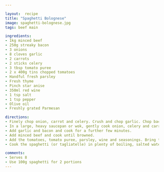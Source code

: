 ```yaml
---	

layout:  recipe
title: "Spaghetti Bolognese"
image: spaghetti-bolognese.jpg
tags: beef main

ingredients: 
- 1kg minced beef
- 250g streaky bacon
- 3 onions
- 8 cloves garlic
- 2 carrots
- 2 sticks celery
- 3 tbsp tomato puree
- 2 x 400g tins chopped tomatoes
- Handful fresh parsley
- Fresh thyme
- Pinch star anise
- 350ml red wine
- 1 tsp salt
- 1 tsp pepper
- Olive oil
- Freshly grated Parmesan

directions: 
- Finely chop onion, carrot and celery. Crush and chop garlic. Chop bacon into small pieces. 
- In a large, heavy saucepan or wok, gently cook onion, celery and carrot in olive oil for about 10-15 minutes until soft.
- Add garlic and bacon and cook for a further few minutes. 
- Add minced beef and cook until browned.
- Add the tomatoes, tomato puree, parsley, wine and seasonings. Bring to a simmer then cook in oven at 150C for 45 mins  to one hour.
- Cook the spaghetti (or tagliatelle) in plenty of boiling, salted water for 13 minutes. Drain and return to the saucepan with a dash of olive oil, salt and pepper. Stir well and serve with the meat sauce, plus grated Parmesan or similar hard cheese to taste.

comments: 
- Serves 8
- Use 100g spaghetti for 2 portions
--- 
```

